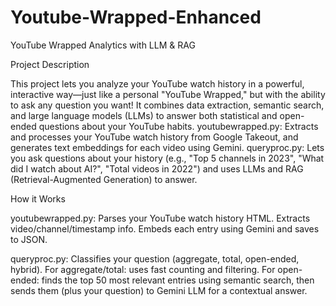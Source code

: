 # Youtube-Wrapped-Enhanced
YouTube Wrapped Analytics with LLM & RAG

Project Description

This project lets you analyze your YouTube watch history in a powerful, interactive way—just like a personal "YouTube Wrapped," but with the ability to ask any question you want!
It combines data extraction, semantic search, and large language models (LLMs) to answer both statistical and open-ended questions about your YouTube habits.
youtubewrapped.py: Extracts and processes your YouTube watch history from Google Takeout, and generates text embeddings for each video using Gemini.
queryproc.py: Lets you ask questions about your history (e.g., "Top 5 channels in 2023", "What did I watch about AI?", "Total videos in 2022") and uses LLMs and RAG (Retrieval-Augmented Generation) to answer.

How it Works

youtubewrapped.py:
Parses your YouTube watch history HTML.
Extracts video/channel/timestamp info.
Embeds each entry using Gemini and saves to JSON.

queryproc.py:
Classifies your question (aggregate, total, open-ended, hybrid).
For aggregate/total: uses fast counting and filtering.
For open-ended: finds the top 50 most relevant entries using semantic search, then sends them (plus your question) to Gemini LLM for a contextual answer.
